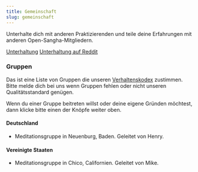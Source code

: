```yaml
---
title: Gemeinschaft
slug: gemeinschaft
---
```

Unterhalte dich mit anderen Praktizierenden und teile deine Erfahrungen mit anderen
Open-Sangha-Mitgliedern.

[Unterhaltung](https://discord.gg/Tyqd22a?classes=btn,btn-primary)
[Unterhaltung auf Reddit](https://www.reddit.com/r/OpenBuddhaDharma/?classes=btn,btn-primary)

### Gruppen
Das ist eine Liste von Gruppen die unseren [Verhaltenskodex](../code/) zustimmen.
Bitte melde dich bei uns wenn Gruppen fehlen oder nicht unseren Qualitätsstandard genügen.

Wenn du einer Gruppe beitreten willst oder deine eigene Gründen möchtest, dann klicke bitte einen
der Knöpfe weiter oben.
#### Deutschland
- Meditationsgruppe in Neuenburg, Baden. Geleitet von Henry.

#### Vereinigte Staaten
- Meditationsgruppe in Chico, Californien. Geleitet von Mike.
